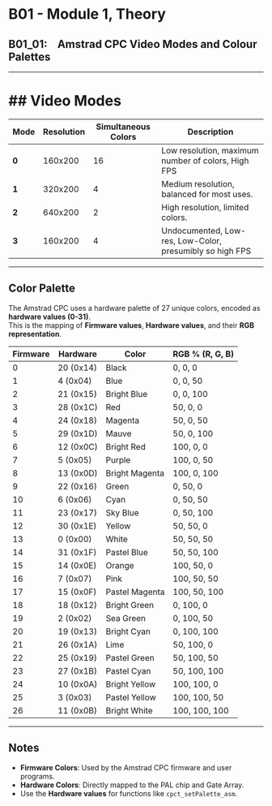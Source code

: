 # B01 - Module 1, Theory

## B01_01:    Amstrad CPC Video Modes and Colour Palettes

---

# ## **Video Modes**

| **Mode** | **Resolution** | **Simultaneous Colors** | **Description**                                          |
| -------- | -------------- | ----------------------- | -------------------------------------------------------- |
| **0**    | 160x200        | 16                      | Low resolution, maximum number of colors, High FPS       |
| **1**    | 320x200        | 4                       | Medium resolution, balanced for most uses.               |
| **2**    | 640x200        | 2                       | High resolution, limited colors.                         |
| **3**    | 160x200        | 4                       | Undocumented, Low-res, Low-Color, presumibly so high FPS |

---

## **Color Palette**

The Amstrad CPC uses a hardware palette of 27 unique colors, encoded as **hardware values (0-31)**.  
This is the mapping of **Firmware values**, **Hardware values**, and their **RGB representation**.

| **Firmware** | **Hardware** | **Color**      | **RGB % (R, G, B)** |
| ------------ | ------------ | -------------- | ------------------- |
| 0            | 20 (0x14)    | Black          | 0, 0, 0             |
| 1            | 4 (0x04)     | Blue           | 0, 0, 50            |
| 2            | 21 (0x15)    | Bright Blue    | 0, 0, 100           |
| 3            | 28 (0x1C)    | Red            | 50, 0, 0            |
| 4            | 24 (0x18)    | Magenta        | 50, 0, 50           |
| 5            | 29 (0x1D)    | Mauve          | 50, 0, 100          |
| 6            | 12 (0x0C)    | Bright Red     | 100, 0, 0           |
| 7            | 5 (0x05)     | Purple         | 100, 0, 50          |
| 8            | 13 (0x0D)    | Bright Magenta | 100, 0, 100         |
| 9            | 22 (0x16)    | Green          | 0, 50, 0            |
| 10           | 6 (0x06)     | Cyan           | 0, 50, 50           |
| 11           | 23 (0x17)    | Sky Blue       | 0, 50, 100          |
| 12           | 30 (0x1E)    | Yellow         | 50, 50, 0           |
| 13           | 0 (0x00)     | White          | 50, 50, 50          |
| 14           | 31 (0x1F)    | Pastel Blue    | 50, 50, 100         |
| 15           | 14 (0x0E)    | Orange         | 100, 50, 0          |
| 16           | 7 (0x07)     | Pink           | 100, 50, 50         |
| 17           | 15 (0x0F)    | Pastel Magenta | 100, 50, 100        |
| 18           | 18 (0x12)    | Bright Green   | 0, 100, 0           |
| 19           | 2 (0x02)     | Sea Green      | 0, 100, 50          |
| 20           | 19 (0x13)    | Bright Cyan    | 0, 100, 100         |
| 21           | 26 (0x1A)    | Lime           | 50, 100, 0          |
| 22           | 25 (0x19)    | Pastel Green   | 50, 100, 50         |
| 23           | 27 (0x1B)    | Pastel Cyan    | 50, 100, 100        |
| 24           | 10 (0x0A)    | Bright Yellow  | 100, 100, 0         |
| 25           | 3 (0x03)     | Pastel Yellow  | 100, 100, 50        |
| 26           | 11 (0x0B)    | Bright White   | 100, 100, 100       |

---

## **Notes**

- **Firmware Colors**: Used by the Amstrad CPC firmware and user programs.  
- **Hardware Colors**: Directly mapped to the PAL chip and Gate Array.  
- Use the **Hardware values** for functions like `cpct_setPalette_asm`.
